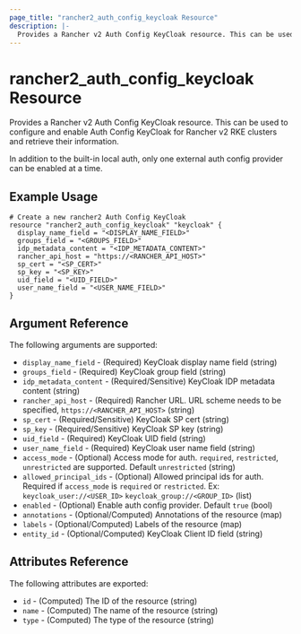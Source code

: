 ```yaml
---
page_title: "rancher2_auth_config_keycloak Resource"
description: |-
  Provides a Rancher v2 Auth Config KeyCloak resource. This can be used to configure and enable Auth Config KeyCloak for Rancher v2 RKE clusters and retrieve their information.
---
```


# rancher2\_auth\_config\_keycloak Resource

Provides a Rancher v2 Auth Config KeyCloak resource. This can be used to configure and enable Auth Config KeyCloak for Rancher v2 RKE clusters and retrieve their information.

In addition to the built-in local auth, only one external auth config provider can be enabled at a time.

## Example Usage

```hcl
# Create a new rancher2 Auth Config KeyCloak
resource "rancher2_auth_config_keycloak" "keycloak" {
  display_name_field = "<DISPLAY_NAME_FIELD>"
  groups_field = "<GROUPS_FIELD>"
  idp_metadata_content = "<IDP_METADATA_CONTENT>"
  rancher_api_host = "https://<RANCHER_API_HOST>"
  sp_cert = "<SP_CERT>"
  sp_key = "<SP_KEY>"
  uid_field = "<UID_FIELD>"
  user_name_field = "<USER_NAME_FIELD>"
}
```

## Argument Reference

The following arguments are supported:

* `display_name_field` - (Required) KeyCloak display name field (string)
* `groups_field` - (Required) KeyCloak group field (string)
* `idp_metadata_content` - (Required/Sensitive) KeyCloak IDP metadata content (string)
* `rancher_api_host` - (Required) Rancher URL. URL scheme needs to be specified, `https://<RANCHER_API_HOST>` (string)
* `sp_cert` - (Required/Sensitive) KeyCloak SP cert (string)
* `sp_key` - (Required/Sensitive) KeyCloak SP key (string)
* `uid_field` - (Required) KeyCloak UID field (string)
* `user_name_field` - (Required) KeyCloak user name field (string)
* `access_mode` - (Optional) Access mode for auth. `required`, `restricted`, `unrestricted` are supported. Default `unrestricted` (string)
* `allowed_principal_ids` - (Optional) Allowed principal ids for auth. Required if `access_mode` is `required` or `restricted`. Ex: `keycloak_user://<USER_ID>`  `keycloak_group://<GROUP_ID>` (list)
* `enabled` - (Optional) Enable auth config provider. Default `true` (bool)
* `annotations` - (Optional/Computed) Annotations of the resource (map)
* `labels` - (Optional/Computed) Labels of the resource (map)
* `entity_id` - (Optional/Computed) KeyCloak Client ID field (string)

## Attributes Reference

The following attributes are exported:

* `id` - (Computed) The ID of the resource (string)
* `name` - (Computed) The name of the resource (string)
* `type` - (Computed) The type of the resource (string)
